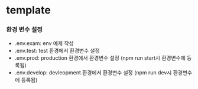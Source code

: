 # template


### 환경 변수 설정
- .env.exam: env 예제 작성
- .env.test: test 환경에서 환경변수 설정
- .env.prod: production 환경에서 환경변수 설정 (npm run start시 환경변수에 등록됨)
- .env.develop: devleopment 환경에서 환경변수 설정 (npm run dev시 환경변수에 등록됨)